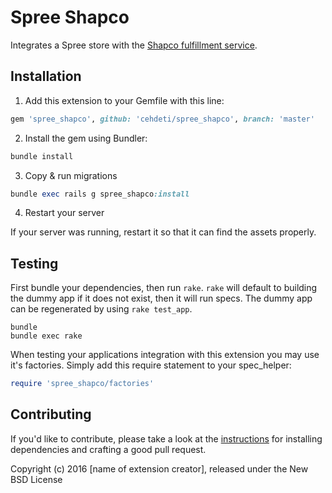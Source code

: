 Spree Shapco
================

Integrates a Spree store with the [Shapco fulfillment service](http://3plcentral.com).

## Installation

1. Add this extension to your Gemfile with this line:
  ```ruby
  gem 'spree_shapco', github: 'cehdeti/spree_shapco', branch: 'master'
  ```

2. Install the gem using Bundler:
  ```ruby
  bundle install
  ```

3. Copy & run migrations
  ```ruby
  bundle exec rails g spree_shapco:install
  ```

4. Restart your server

  If your server was running, restart it so that it can find the assets properly.

## Testing

First bundle your dependencies, then run `rake`. `rake` will default to building the dummy app if it does not exist, then it will run specs. The dummy app can be regenerated by using `rake test_app`.

```shell
bundle
bundle exec rake
```

When testing your applications integration with this extension you may use it's factories.
Simply add this require statement to your spec_helper:

```ruby
require 'spree_shapco/factories'
```


## Contributing

If you'd like to contribute, please take a look at the
[instructions](CONTRIBUTING.md) for installing dependencies and crafting a good
pull request.

Copyright (c) 2016 [name of extension creator], released under the New BSD License
